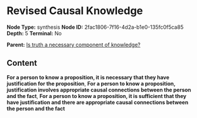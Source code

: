 # Revised Causal Knowledge

**Node Type:** synthesis
**Node ID:** 2fac1806-7f16-4d2a-b1e0-135fc0f5ca85
**Depth:** 5
**Terminal:** No

**Parent:** [Is truth a necessary component of knowledge?](is-truth-a-necessary-component-of-knowledge-antithesis-cb4719fd-58f7-4077-9860-45e611348138.md)

## Content

**For a person to know a proposition, it is necessary that they have justification for the proposition**, **For a person to know a proposition, justification involves appropriate causal connections between the person and the fact**, **For a person to know a proposition, it is sufficient that they have justification and there are appropriate causal connections between the person and the fact**
